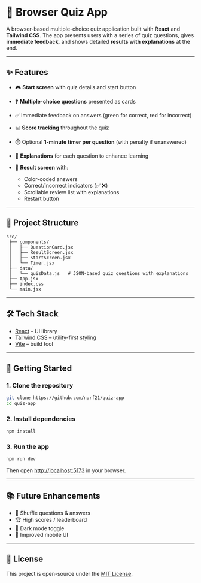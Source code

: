 # 📝 Browser Quiz App

A browser-based multiple-choice quiz application built with **React** and **Tailwind CSS**.
The app presents users with a series of quiz questions, gives **immediate feedback**, and shows detailed **results with explanations** at the end.

---

## ✨ Features

- 🎮 **Start screen** with quiz details and start button
- ❓ **Multiple-choice questions** presented as cards
- ✅ Immediate feedback on answers (green for correct, red for incorrect)
- 📊 **Score tracking** throughout the quiz
- ⏱️ Optional **1-minute timer per question** (with penalty if unanswered)
- 📖 **Explanations** for each question to enhance learning
- 📝 **Result screen** with:

  - Color-coded answers
  - Correct/incorrect indicators (✅ ❌)
  - Scrollable review list with explanations
  - Restart button

---

## 📂 Project Structure

```
src/
 ├── components/
 │   ├── QuestionCard.jsx
 │   ├── ResultScreen.jsx
 │   ├── StartScreen.jsx
 │   └── Timer.jsx
 ├── data/
 │   └── quizData.js   # JSON-based quiz questions with explanations
 ├── App.jsx
 ├── index.css
 └── main.jsx
```

---

## 🛠️ Tech Stack

- [React](https://react.dev/) – UI library
- [Tailwind CSS](https://tailwindcss.com/) – utility-first styling
- [Vite](https://vite.dev/) – build tool

---

## 🚀 Getting Started

### 1. Clone the repository

```bash
git clone https://github.com/nurf21/quiz-app
cd quiz-app
```

### 2. Install dependencies

```bash
npm install
```

### 3. Run the app

```bash
npm run dev
```

Then open [http://localhost:5173](http://localhost:5173) in your browser.

---

## 📚 Future Enhancements

- 🔄 Shuffle questions & answers
- 🏆 High scores / leaderboard
- 🌙 Dark mode toggle
- 📱 Improved mobile UI

---

## 📜 License

This project is open-source under the [MIT License](LICENSE).
